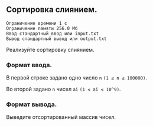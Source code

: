 ## Сортировка слиянием.

```
Ограничение времени 1 с
Ограничение памяти 256.0 Мб
Ввод стандартный ввод или input.txt
Вывод стандартный вывод или output.txt
```

Реализуйте сортировку слиянием.

### Формат ввода.
В первой строке задано одно число `n` `(1 ≤ n ≤ 100000)`.

Во второй задано `n` чисел `ai` `(1 ≤ ai ≤ 10^9)`.

### Формат вывода.
Выведите отсортированный массив чисел.